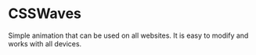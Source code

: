 # CSSWaves
Simple animation that can be used on all websites. It is easy to modify and works with all devices.
